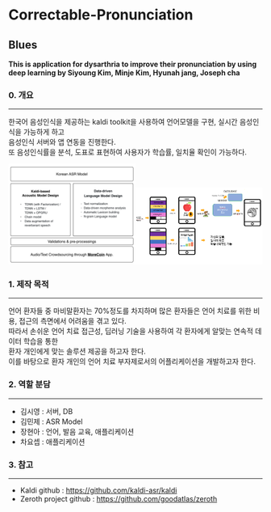 # Correctable-Pronunciation
## Blues

__This is application for dysarthria to improve their pronunciation by using deep learning
by Siyoung Kim, Minje Kim, Hyunah jang, Joseph cha__

### 0. 개요
------------------------------
한국어 음성인식을 제공하는 kaldi toolkit을 사용하여 언어모델을 구현, 실시간 음성인식을 가능하게 하고     
음성인식 서버와 앱 연동을 진행한다.               
또 음성인식률을 분석, 도표로 표현하여 사용자가 학습률, 일치율 확인이 가능하다.

<img src="/images/Zeroth.png" width="50%"><img src="/images/AppDesign.png" width="50%">


### 1. 제작 목적
------------------------------
언어 환자들 중 마비말환자는 70%정도를 차지하며 많은 환자들은 언어 치료를 위한 비용, 접근의 측면에서 어려움을 겪고 있다.    
따라서 손쉬운 언어 치료 접근성, 딥러닝 기술을 사용하여 각 환자에게 알맞는 연속적 데이터 학습을 통한                
환자 개인에게 맞는 솔루션 제공을 하고자 한다.              
이를 바탕으로 환자 개인의 언어 치료 부자제로서의  어플리케이션을 개발하고자 한다. 

### 2. 역할 분담
------------------------------
 * 김시영 : 서버, DB 
 * 김민제 : ASR Model
 * 장현아 : 언어, 발음 교육, 애플리케이션 
 * 차요셉 : 애플리케이션

### 3. 참고
------------------------------
 * Kaldi github : https://github.com/kaldi-asr/kaldi
 * Zeroth project github : https://github.com/goodatlas/zeroth
